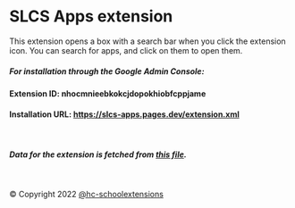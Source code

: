 # SLCS Apps extension

This extension opens a box with a search bar when you click the extension icon. You can search for apps, and click on them to open them.

##### For installation through the Google Admin Console:


#### Extension ID: nhocmnieebkokcjdopokhiobfcppjame

#### Installation URL: https://slcs-apps.pages.dev/extension.xml
<br>

##### Data for the extension is fetched from [this file](https://github.com/hc-schoolextensions/slcs-apps-data/blob/main/data.txt).

<br>

&copy; Copyright 2022 [@hc-schoolextensions](https://github.dev/hc-schoolextensions/ '@hc-schoolextensions')
